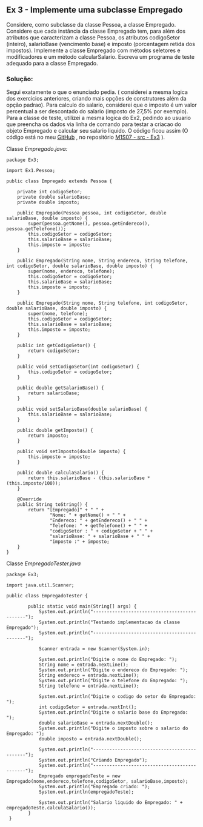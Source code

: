 ## Ex 3 - Implemente uma subclasse Empregado
Considere, como subclasse da classe Pessoa, a classe Empregado. Considere que cada instância da classe Empregado tem, para além dos atributos que caracterizam a classe Pessoa, os atributos codigoSetor (inteiro), salarioBase (vencimento base) e imposto (porcentagem retida dos impostos). Implemente a classe Empregado com métodos seletores e modificadores e um método calcularSalario. Escreva um programa de teste adequado para a classe Empregado.

### Solução:

Segui exatamente o que o enunciado pedia. ( considerei a mesma logica dos exercicios anteriores, criando mais opções de construtores além da opção padrao).
Para calculo do salario, considerei que o imposto é um valor percentual a ser descontado do salario (imposto de 27,5% por exemplo).
Para a classe de teste, utilizei a mesma logica do Ex2, pedindo ao usuario que preencha os dados via linha de comando para testar a criacao do objeto Empregado e calcular seu salario liquido.
O código ficou assim (O código está no meu [GitHub](https://github.com/royergc) , no repositório [M1S07 - src - Ex3](https://github.com/royergc/M1S07/tree/main/src/Ex3)  ).

Classe *Empregado.java:* 

```
package Ex3;

import Ex1.Pessoa;

public class Empregado extends Pessoa {

    private int codigoSetor;
    private double salarioBase;
    private double imposto;

    public Empregado(Pessoa pessoa, int codigoSetor, double salarioBase, double imposto) {
        super(pessoa.getNome(), pessoa.getEndereco(), pessoa.getTelefone());
        this.codigoSetor = codigoSetor;
        this.salarioBase = salarioBase;
        this.imposto = imposto;
    }

    public Empregado(String nome, String endereco, String telefone, int codigoSetor, double salarioBase, double imposto) {
        super(nome, endereco, telefone);
        this.codigoSetor = codigoSetor;
        this.salarioBase = salarioBase;
        this.imposto = imposto;
    }

    public Empregado(String nome, String telefone, int codigoSetor, double salarioBase, double imposto) {
        super(nome, telefone);
        this.codigoSetor = codigoSetor;
        this.salarioBase = salarioBase;
        this.imposto = imposto;
    }

    public int getCodigoSetor() {
        return codigoSetor;
    }

    public void setCodigoSetor(int codigoSetor) {
        this.codigoSetor = codigoSetor;
    }

    public double getSalarioBase() {
        return salarioBase;
    }

    public void setSalarioBase(double salarioBase) {
        this.salarioBase = salarioBase;
    }

    public double getImposto() {
        return imposto;
    }

    public void setImposto(double imposto) {
        this.imposto = imposto;
    }

    public double calculaSalario() {
        return this.salarioBase - (this.salarioBase * (this.imposto/100));
    }

    @Override
    public String toString() {
        return "[Empregado]" + " " +
                "Nome: " + getNome() + " " +
                "Endereco: " + getEndereco() + " " +
                "Telefone: " + getTelefone() + " " +
                "codigoSetor : " + codigoSetor + " " +
                "salarioBase: " + salarioBase + " " +
                "imposto :" + imposto;
    }
}
```


Classe *EmpregadoTester.java*

```
package Ex3;

import java.util.Scanner;

public class EmpregadoTester {

        public static void main(String[] args) {
            System.out.println("---------------------------------------------");
            System.out.println("Testando implementacao da classe Empregado");
            System.out.println("---------------------------------------------");

            Scanner entrada = new Scanner(System.in);

            System.out.println("Digite o nome do Empregado: ");
            String nome = entrada.nextLine();
            System.out.println("Digite o endereco do Empregado: ");
            String endereco = entrada.nextLine();
            System.out.println("Digite o telefone do Empregado: ");
            String telefone = entrada.nextLine();

            System.out.println("Digite o codigo do setor do Empregado: ");
            int codigoSetor = entrada.nextInt();
            System.out.println("Digite o salario base do Empregado: ");
            double salarioBase = entrada.nextDouble();
            System.out.println("Digite o imposto sobre o salario do Empregado: ");
            double imposto = entrada.nextDouble();

            System.out.println("---------------------------------------------");
            System.out.println("Criando Empregado");
            System.out.println("---------------------------------------------");
            Empregado empregadoTeste = new Empregado(nome,endereco,telefone,codigoSetor, salarioBase,imposto);
            System.out.println("Empregado criado: ");
            System.out.println(empregadoTeste);

            System.out.println("Salario liquido do Empregado: " + empregadoTeste.calculaSalario());
        }
 }

```
